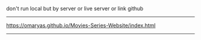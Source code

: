 don't run local but by server or live server or link github
***********************************************************
https://omaryas.github.io/Movies-Series-Website/index.html
***********************************************************
